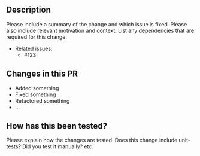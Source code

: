 ## Description

Please include a summary of the change and which issue is fixed.
Please also include relevant motivation and context.
List any dependencies that are required for this change.

- Related issues:
  - #123

## Changes in this PR

- Added something
- Fixed something
- Refactored something
- ...

## How has this been tested?

Please explain how the changes are tested.
Does this change include unit-tests? Did you test it manually? etc.
